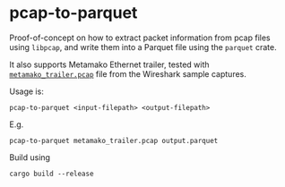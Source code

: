 # pcap-to-parquet

Proof-of-concept on how to extract packet information from pcap files using `libpcap`,
and write them into a Parquet file using the `parquet` crate.

It also supports Metamako Ethernet trailer, tested with 
[`metamako_trailer.pcap`](https://gitlab.com/wireshark/wireshark/-/wikis/uploads/__moin_import__/attachments/SampleCaptures/metamako_trailer.pcap) file
from the Wireshark sample captures.

Usage is:

```
pcap-to-parquet <input-filepath> <output-filepath>
```

E.g.
```
pcap-to-parquet metamako_trailer.pcap output.parquet
```

Build using
```
cargo build --release
```
